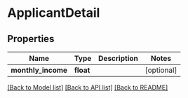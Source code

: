 # ApplicantDetail

## Properties
Name | Type | Description | Notes
------------ | ------------- | ------------- | -------------
**monthly_income** | **float** |  | [optional] 

[[Back to Model list]](../README.md#documentation-for-models) [[Back to API list]](../README.md#documentation-for-api-endpoints) [[Back to README]](../README.md)

